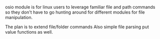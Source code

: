 osio module is for linux users to leverage familiar file and path commands so they don't have to go hunting around for different modules for file manipulation.

The plan is to extend file/folder commands Also simple file parsing put value functions as well.

